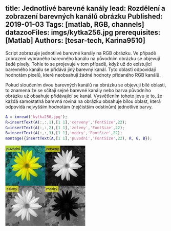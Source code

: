 ﻿title: Jednotlivé barevné kanály
lead: Rozdělení a zobrazení barevných kanálů obrázku
Published: 2019-01-03
Tags: [matlab, RGB, channels]
datazooFiles: imgs/kytka256.jpg
prerequisites: [Matlab]
Authors: [tesar-tech, Karina9510]
---
Script zobrazuje jednotlivé barevné kanály na RGB obrázku.
Ve případě zobrazení vybraného barevného kanálu na původním obrázku se objevují šedé pixely. Tohle to se projevuje v tom případě, když už do existující barevného kanálu se přidává jiný barevný kanál. Tyto oblasti odpovídají hodnotám pixelů, které neobsahují žádné hodnoty přidaného RGB kanálů.

Pokud sloučením dvou barevných kanálů na obrázku se objevuji bílé oblasti, to znamená že se sčítají sejné barevné kanály nebo barva původního obrázku už obsahuje přidávající se kanál. Vysvětlením tohoto jevu je to, že každá samostatná barevná rovina na obrázku obsahuje bílou oblast, která odpovídá nejvyšším hodnotám (nejčistším odstínům) jednotlivé barvy.

``` matlab
A = imread('kytka256.jpg');
R=insertText(A(:,:,1),[1 1],'cerveny','FontSize',22);
G=insertText(A(:,:,2),[1 1],'zeleny','FontSize',22);
B=insertText(A(:,:,3),[1 1],'modry','FontSize',22);
montage({insertText(A,[1 1],'puvodni','FontSize',22), R, G, B});
```
![](../media/2019-01-04-10-43-16.jpg)


